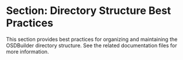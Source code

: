 # Section: Directory Structure Best Practices

This section provides best practices for organizing and maintaining the OSDBuilder directory structure. See the related documentation files for more information.
